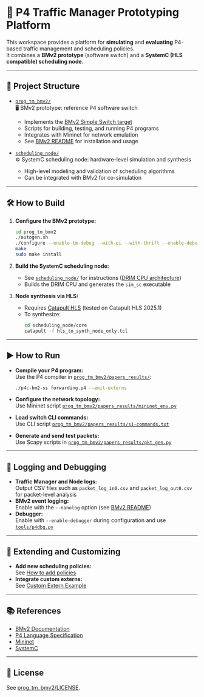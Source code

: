 # 🚦 P4 Traffic Manager Prototyping Platform

This workspace provides a platform for **simulating** and **evaluating** P4-based traffic management and scheduling policies.  
It combines a **BMv2 prototype** (software switch) and a **SystemC (HLS compatible) scheduling node**.

---

## 📁 Project Structure

- [`prog_tm_bmv2/`](prog_tm_bmv2/README.md)  
  🖥️ BMv2 prototype: reference P4 software switch  
  - Implements the [BMv2 Simple Switch target](prog_tm_bmv2/docs/simple_switch.md)
  - Scripts for building, testing, and running P4 programs
  - Integrates with Mininet for network emulation
  - See [BMv2 README](prog_tm_bmv2/README.md) for installation and usage

- [`scheduling_node/`](scheduling_node/)  
  ⚙️ SystemC scheduling node: hardware-level simulation and synthesis  
  - High-level modeling and validation of scheduling algorithms
  - Can be integrated with BMv2 for co-simulation

---

## 🛠️ How to Build

1. **Configure the BMv2 prototype:**
   ```sh
   cd prog_tm_bmv2
   ./autogen.sh
   ./configure --enable-tm-debug --with-pi --with-thrift --enable-debugger 'CXXFLAGS=-O0 -g' --with-pdfixed --enable-Werror
   make
   sudo make install
   ```

2. **Build the SystemC scheduling node:**
   - See [`scheduling_node/`](scheduling_node/) for instructions ([DRIM CPU architecture](https://github.com/ic-lab-duth/DRIM4HLS))
   - Builds the DRIM CPU and generates the `sim_sc` executable

3. **Node synthesis via HLS:**
   - Requires [Catapult HLS](https://www.mentor.com/hls-lp/catapult-high-level-synthesis/) (tested on Catapult HLS 2025.1)
   - To synthesize:
     ```sh
     cd scheduling_node/core
     catapult -f hls_to_synth_node_only.tcl
     ```

---

## ▶️ How to Run

- **Compile your P4 program:**  
  Use the P4 compiler in [`prog_tm_bmv2/papers_results/`](prog_tm_bmv2/papers_results/README.md):
  ```sh
  ./p4c-bm2-ss forwarding.p4 --emit-externs
  ```
- **Configure the network topology:**  
  Use Mininet script [`prog_tm_bmv2/papers_results/mininet_env.py`](prog_tm_bmv2/papers_results/mininet_env.py)

- **Load switch CLI commands:**  
  Use CLI script [`prog_tm_bmv2/papers_results/s1-commands.txt`](prog_tm_bmv2/papers_results/s1-commands.txt)

- **Generate and send test packets:**  
  Use Scapy scripts in [`prog_tm_bmv2/papers_results/pkt_gen.py`](prog_tm_bmv2/papers_results/pkt_gen.py)

---

## 📝 Logging and Debugging

- **Traffic Manager and Node logs:**  
  Output CSV files such as `packet_log_in0.csv` and `packet_log_out0.csv` for packet-level analysis
- **BMv2 event logging:**  
  Enable with the `--nanolog` option (see [BMv2 README](prog_tm_bmv2/README.md#displaying-the-event-logging-messages))
- **Debugger:**  
  Enable with `--enable-debugger` during configuration and use [`tools/p4dbg.py`](prog_tm_bmv2/tools/p4dbg.py)

---

## 🧩 Extending and Customizing

- **Add new scheduling policies:**  
  See [How to add policies](prog_tm_bmv2/papers_results/README.md#how-to-add-policies)
- **Integrate custom externs:**  
  See [Custom Extern Example](prog_tm_bmv2/examples/custom_extern/README.md)

---

## 📚 References

- [BMv2 Documentation](prog_tm_bmv2/docs/simple_switch.md)
- [P4 Language Specification](https://p4.org/specs/)
- [Mininet](http://mininet.org/)
- [SystemC](https://www.accellera.org/community/systemc)

---

## 📄 License

See [prog_tm_bmv2/LICENSE](prog_tm_bmv2/LICENSE).
